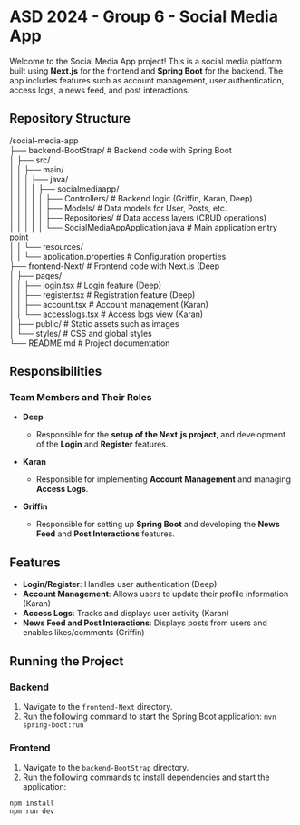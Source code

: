 # ASD 2024 - Group 6 - Social Media App
Welcome to the Social Media App project! This is a social media platform built using **Next.js** for the frontend and **Spring Boot** for the backend. The app includes features such as account management, user authentication, access logs, a news feed, and post interactions.

## Repository Structure
/social-media-app  
├── backend-BootStrap/              # Backend code with Spring Boot  
│   ├── src/  
│   │   ├── main/  
│   │   │   ├── java/  
│   │   │   │   ├── socialmediaapp/  
│   │   │   │   │   ├── Controllers/           # Backend logic (Griffin, Karan, Deep)  
│   │   │   │   │   ├── Models/                # Data models for User, Posts, etc.  
│   │   │   │   │   ├── Repositories/          # Data access layers (CRUD operations)  
│   │   │   │   │   └── SocialMediaAppApplication.java  # Main application entry point  
│   │   └── resources/  
│   │       └── application.properties        # Configuration properties  
├── frontend-Next/                 # Frontend code with Next.js (Deep  
│   ├── pages/  
│   │   ├── login.tsx              # Login feature (Deep)  
│   │   ├── register.tsx           # Registration feature (Deep)  
│   │   ├── account.tsx            # Account management (Karan)  
│   │   └── accesslogs.tsx         # Access logs view (Karan)  
│   ├── public/                    # Static assets such as images  
│   └── styles/                    # CSS and global styles  
└── README.md                      # Project documentation  


## Responsibilities

### Team Members and Their Roles

- **Deep**  
  - Responsible for the **setup of the Next.js project**, and development of the **Login** and **Register** features.
  
- **Karan**  
  - Responsible for implementing **Account Management** and managing **Access Logs**.

- **Griffin**  
  - Responsible for setting up **Spring Boot** and developing the **News Feed** and **Post Interactions** features.

## Features

- **Login/Register**: Handles user authentication (Deep)
- **Account Management**: Allows users to update their profile information (Karan)
- **Access Logs**: Tracks and displays user activity (Karan)
- **News Feed and Post Interactions**: Displays posts from users and enables likes/comments (Griffin)

## Running the Project

### Backend

1. Navigate to the `frontend-Next` directory.
2. Run the following command to start the Spring Boot application: ```mvn spring-boot:run```

### Frontend

1. Navigate to the `backend-BootStrap` directory.
2. Run the following commands to install dependencies and start the application:
```
npm install
npm run dev
```
